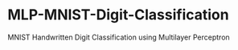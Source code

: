 # MLP-MNIST-Digit-Classification
MNIST Handwritten Digit Classification using Multilayer Perceptron
